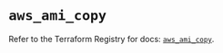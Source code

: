 # `aws_ami_copy`

Refer to the Terraform Registry for docs: [`aws_ami_copy`](https://registry.terraform.io/providers/hashicorp/aws/5.40.0/docs/resources/ami_copy).

